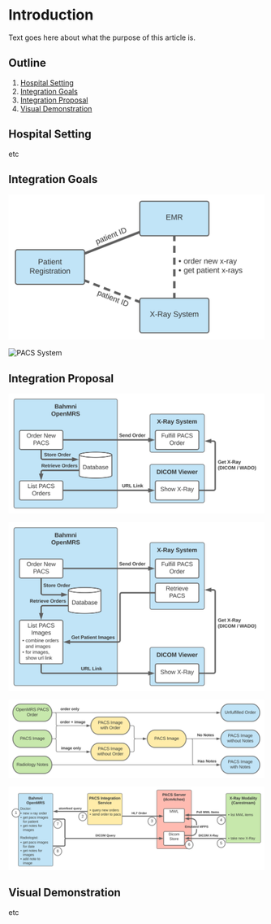 # Introduction

Text goes here about what the purpose of this article is.

## Outline

1. [Hospital Setting](#hospital-setting)
2. [Integration Goals](#integration-goals)
3. [Integration Proposal](#integration-proposal)
4. [Visual Demonstration](#visual-demonstration)

## Hospital Setting

etc

## Integration Goals

![PACS System](./assets/images/pacs-systems.svg)

<img src="/pacs-integration-page/assets/images/pacs-systems.svg" alt="PACS System" style="width:200px;margin:auto;">

## Integration Proposal

![Default PACS Integration](./assets/images/pacs-default.svg)

![Proposed PACS Integration](./assets/images/pacs-proposal.svg)

![Combining Orders and PACS Images](./assets/images/combine-order-image-note.svg)

![PACS Setup Overview](./assets/images/pacs-flow.svg)

## Visual Demonstration

etc